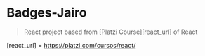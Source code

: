 # Badges-Jairo
> React project based from [Platzi Course][react_url] of React

[react_url] = https://platzi.com/cursos/react/